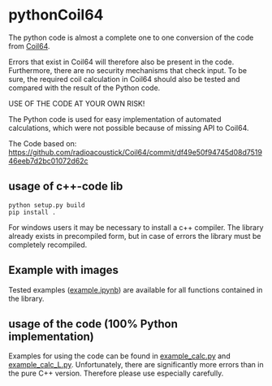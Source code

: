 # pythonCoil64
The python code is almost a complete one to one conversion of the code from [Coil64](https://coil32.net/).

Errors that exist in Coil64 will therefore also be present in the code. Furthermore, there are no security mechanisms that check input. To be sure, the required coil calculation in Coil64 should also be tested and compared with the result of the Python code.

USE OF THE CODE AT YOUR OWN RISK!

The Python code is used for easy implementation of automated calculations, which were not possible because of missing API to Coil64.

The Code based on: https://github.com/radioacoustick/Coil64/commit/df49e50f94745d08d751946eeb7d2bc01072d62c

## usage of c++-code lib
````
python setup.py build
pip install .
````

For windows users it may be necessary to install a c++ compiler. The library already exists in precompiled form, but in case of errors the library must be completely recompiled.

## Example with images
Tested examples ([example.ipynb](lib_python/example.ipynb)) are available for all functions contained in the library. 

## usage of the code (100% Python implementation)
Examples for using the code can be found in [example_calc.py](lib_python/example_calc.py) and [example_calc_L.py](lib_python/example_calc_L.py). Unfortunately, there are significantly more errors than in the pure C++ version. Therefore please use especially carefully.